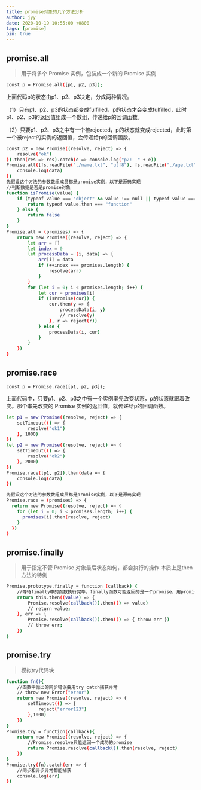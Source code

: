 ```yaml
---
title: promise对象的几个方法分析
author: jyy
date: 2020-10-19 10:55:00 +0800
tags: [promise]
pin: true
---
```



## promise.all
> 用于将多个 Promise 实例，包装成一个新的 Promise 实例 
```sh
const p = Promise.all([p1, p2, p3]);
``` 

上面代码p的状态由p1、p2、p3决定，分成两种情况。

（1）只有p1、p2、p3的状态都变成fulfilled，p的状态才会变成fulfilled，此时p1、p2、p3的返回值组成一个数组，传递给p的回调函数。

（2）只要p1、p2、p3之中有一个被rejected，p的状态就变成rejected，此时第一个被reject的实例的返回值，会传递给p的回调函数。

```sh
const p2 = new Promise((resolve, reject) => {
    resolve("ok")
}).then(res => res).catch(e => console.log("p2:  " + e))
Promise.all([fs.readFile("./name.txt", "utf8"), fs.readFile("./age.txt", "utf8"), 1, p2]).then(data => {
    console.log(data)
})
先假设这个方法的参数数组成员都是promise实例，以下是源码实现
//判断数据是否是promise对象
function isPromise(value) {
    if (typeof value === "object" && value !== null || typeof value === "function") {
        return typeof value.then === "function"
    } else {
        return false
    }
}
Promise.all = (promises) => {
    return new Promise((resolve, reject) => {
        let arr = []
        let index = 0
        let processData = (i, data) => {
            arr[i] = data
            if (++index === promises.length) {
                resolve(arr)
            }
        }
        for (let i = 0; i < promises.length; i++) {
            let cur = promises[i]
            if (isPromise(cur)) {
                cur.then(y => {
                    processData(i, y)
                    // resolve(y)
                }, r => reject(r))
            } else {
                processData(i, cur)
            }
        }
    })
}
```

## promise.race

```
const p = Promise.race([p1, p2, p3]);
```
上面代码中，只要p1、p2、p3之中有一个实例率先改变状态，p的状态就跟着改变。那个率先改变的 Promise 实例的返回值，就传递给p的回调函数。

```sh
let p1 = new Promise((resolve, reject) => {
    setTimeout(() => {
        resolve("ok1")
    }, 1000)
})
let p2 = new Promise((resolve, reject) => {
    setTimeout(() => {
        resolve("ok2")
    }, 2000)
})
Promise.race([p1, p2]).then(data => {
    console.log(data)
})

先假设这个方法的参数数组成员都是promise实例，以下是源码实现
Promise.race = (promises) => {
  return new Promise((resolve, reject) => {
    for (let i = 0; i < promises.length; i++) {
      promises[i].then(resolve, reject)
    }
  })
}
```

## promise.finally

>用于指定不管 Promise 对象最后状态如何，都会执行的操作.本质上是then方法的特例
```sh
Promise.prototype.finally = function (callback) {
    //等待finally中的函数执行完毕，finally函数可能返回的是一个promise，用promise.resolve等待返回的promise执行完
    return this.then((value) => {
        Promise.resolve(callback()).then(() => value)
        // return value;
    }, err => {
        Promise.resolve(callback()).then(() => { throw err })
        // throw err;
    })
}
```

## promise.try

> 模拟try代码块

```sh
function fn(){
    //函数中抛出的同步错误要用try catch捕获异常
    // throw new Error("error")
    return new Promise((resolve, reject) => {
        setTimeout(() => {
            reject("error123")
        },1000)
    })
}
Promise.try = function(callback){
    return new Promise((resolve, reject) => {
        //Promise.resolve只能返回一个成功的promise
        return Promise.resolve(callback()).then(resolve, reject)
    })
}
Promise.try(fn).catch(err => {
    //同步和异步异常都能捕获
    console.log(err)
})
```








